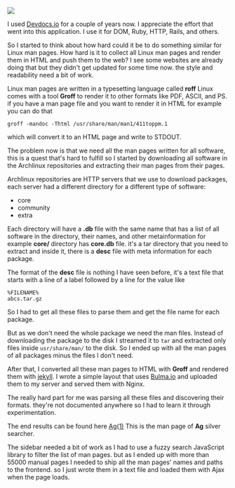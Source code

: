 ![](/public/1607074760556.jpg)

I used [Devdocs.io](https://devdocs.io/) for a couple of years now. I appreciate the effort that went into this application. I use it for DOM, Ruby, HTTP, Rails, and others.

So I started to think about how hard could it be to do something similar for Linux man pages. How hard is it to collect all Linux man pages and render them in HTML and push them to the web? I see some websites are already doing that but they didn't get updated for some time now. the style and readability need a bit of work.

Linux man pages are written in a typesetting language called **roff** Linux comes with a tool **Groff** to render it to other formats like PDF, ASCII, and PS. if you have a man page file and you want to render it in HTML for example you can do that


```shell
groff -mandoc -Thtml /usr/share/man/man1/411toppm.1
```

which will convert it to an HTML page and write to STDOUT.

The problem now is that we need all the man pages written for all software, this is a quest that's hard to fulfill so I started by downloading all software in the Archlinux repositories and extracting their man pages from their pages.

Archlinux repositories are HTTP servers that we use to download packages, each server had a different directory for a different type of software:

- core
- community
- extra

Each directory will have a **.db** file with the same name that has a list of all software in the directory, their names, and other metainformation for example **core/** directory has **core.db** file. it's a tar directory that you need to extract and inside it, there is a **desc** file with meta information for each package.

The format of the **desc** file is nothing I have seen before, it's a text file that starts with a line of a label followed by a line for the value like

```
%FILENAME%
abcs.tar.gz
```

So I had to get all these files to parse them and get the file name for each package.

But as we don't need the whole package we need the man files. Instead of downloading the package to the disk I streamed it to `tar` and extracted only files inside `usr/share/man/` to the disk. So I ended up with all the man pages of all packages minus the files I don't need.

After that, I converted all these man pages to HTML with **Groff** and rendered them with [jekyll](https://jekyllrb.com/). I wrote a simple layout that uses [Bulma.io](https://jekyllrb.com/) and uploaded them to my server and served them with Nginx.

The really hard part for me was parsing all these files and discovering their formats. they're not documented anywhere so I had to learn it through experimentation.

The end results can be found here [Ag(1)](https://man.emadelsaid.com/ag.1/) This is the man page of **Ag** silver searcher.

The sidebar needed a bit of work as I had to use a fuzzy search JavaScript library to filter the list of man pages. but as I ended up with more than 55000 manual pages I needed to ship all the man pages' names and paths to the frontend. so I just wrote them in a text file and loaded them with Ajax when the page loads.
